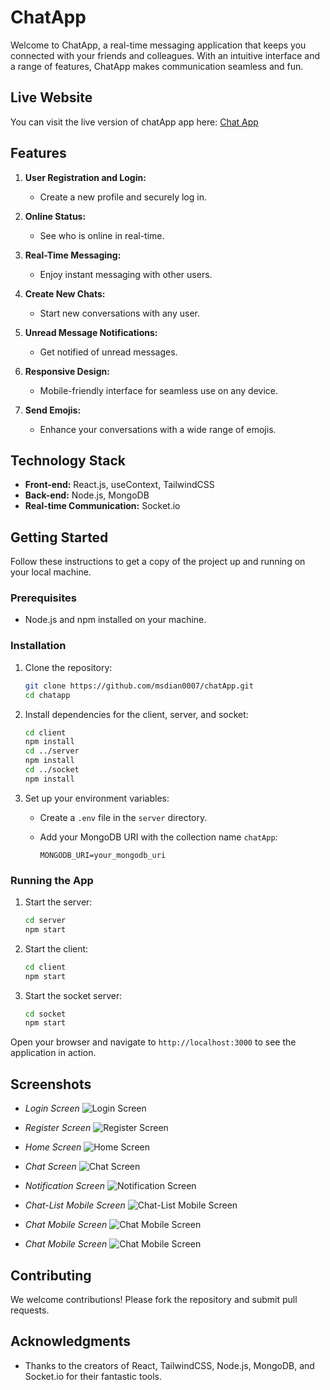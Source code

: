 
# ChatApp


Welcome to ChatApp, a real-time messaging application that keeps you connected with your friends and colleagues. With an intuitive interface and a range of features, ChatApp makes communication seamless and fun.

## Live Website

You can visit the live version of chatApp app here: [Chat App](https://msdian0007.github.io/chatApp/)

## Features

1. **User Registration and Login:**
   - Create a new profile and securely log in.

2. **Online Status:**
   - See who is online in real-time.

3. **Real-Time Messaging:**
   - Enjoy instant messaging with other users.

4. **Create New Chats:**
   - Start new conversations with any user.

5. **Unread Message Notifications:**
   - Get notified of unread messages.

6. **Responsive Design:**
   - Mobile-friendly interface for seamless use on any device.

7. **Send Emojis:**
   - Enhance your conversations with a wide range of emojis.

## Technology Stack

- **Front-end:** React.js, useContext, TailwindCSS
- **Back-end:** Node.js, MongoDB
- **Real-time Communication:** Socket.io

## Getting Started

Follow these instructions to get a copy of the project up and running on your local machine.

### Prerequisites

- Node.js and npm installed on your machine.

### Installation

1. Clone the repository:

   ```bash
   git clone https://github.com/msdian0007/chatApp.git
   cd chatapp
   ```

2. Install dependencies for the client, server, and socket:

   ```bash
   cd client
   npm install
   cd ../server
   npm install
   cd ../socket
   npm install
   ```

3. Set up your environment variables:
   - Create a `.env` file in the `server` directory.
   - Add your MongoDB URI with the collection name `chatApp`:

     ```env
     MONGODB_URI=your_mongodb_uri
     ```

### Running the App

1. Start the server:

   ```bash
   cd server
   npm start
   ```

2. Start the client:

   ```bash
   cd client
   npm start
   ```

3. Start the socket server:

   ```bash
   cd socket
   npm start
   ```

Open your browser and navigate to `http://localhost:3000` to see the application in action.

## Screenshots

- *Login Screen*
![Login Screen](images/login.png)

- *Register Screen*
![Register Screen](images/register.png)

- *Home Screen*
![Home Screen](images/chat-list.png)

- *Chat Screen*
![Chat Screen](images/chat-view.png)

- *Notification Screen*
![Notification Screen](images/notification-list.png)

- *Chat-List Mobile Screen*
![Chat-List Mobile Screen](images/chat-list-mobile.png)

- *Chat Mobile Screen*
![Chat Mobile Screen](images/chat-mobile-view.png)

- *Chat Mobile Screen*
![Chat Mobile Screen](images/chat-mobile-view-2.png)

## Contributing

We welcome contributions! Please fork the repository and submit pull requests.

## Acknowledgments

- Thanks to the creators of React, TailwindCSS, Node.js, MongoDB, and Socket.io for their fantastic tools.
